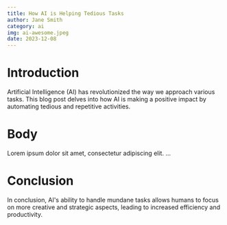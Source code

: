 ```yaml
---
title: How AI is Helping Tedious Tasks
author: Jane Smith
category: ai
img: ai-awesome.jpeg
date: 2023-12-08
---
```


# Introduction

Artificial Intelligence (AI) has revolutionized the way we approach various tasks. This blog post delves into how AI is making a positive impact by automating tedious and repetitive activities.

# Body

Lorem ipsum dolor sit amet, consectetur adipiscing elit. ...

# Conclusion

In conclusion, AI's ability to handle mundane tasks allows humans to focus on more creative and strategic aspects, leading to increased efficiency and productivity.
